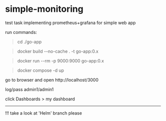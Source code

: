 # simple-monitoring
test task implementing prometheus+grafana for simple web app


run commands: 
> cd ./go-app

> docker build --no-cache . -t go-app:0.x

> docker run --rm -p 9000:9000 go-app:0.x

> docker compose -d up

go to browser and open
http://localhost/3000

log/pass admin1/admin1

click Dashboards > my dashboard

------
!!! take a look at 'Helm' branch please